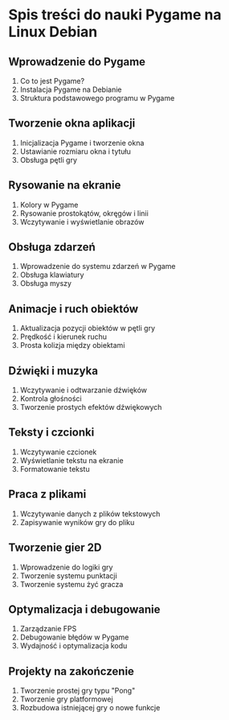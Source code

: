 # Spis treści do nauki Pygame na Linux Debian

## Wprowadzenie do Pygame
1. Co to jest Pygame?
2. Instalacja Pygame na Debianie
3. Struktura podstawowego programu w Pygame

## Tworzenie okna aplikacji
1. Inicjalizacja Pygame i tworzenie okna
2. Ustawianie rozmiaru okna i tytułu
3. Obsługa pętli gry

## Rysowanie na ekranie
1. Kolory w Pygame
2. Rysowanie prostokątów, okręgów i linii
3. Wczytywanie i wyświetlanie obrazów

## Obsługa zdarzeń
1. Wprowadzenie do systemu zdarzeń w Pygame
2. Obsługa klawiatury
3. Obsługa myszy

## Animacje i ruch obiektów
1. Aktualizacja pozycji obiektów w pętli gry
2. Prędkość i kierunek ruchu
3. Prosta kolizja między obiektami

## Dźwięki i muzyka
1. Wczytywanie i odtwarzanie dźwięków
2. Kontrola głośności
3. Tworzenie prostych efektów dźwiękowych

## Teksty i czcionki
1. Wczytywanie czcionek
2. Wyświetlanie tekstu na ekranie
3. Formatowanie tekstu

## Praca z plikami
1. Wczytywanie danych z plików tekstowych
2. Zapisywanie wyników gry do pliku

## Tworzenie gier 2D
1. Wprowadzenie do logiki gry
2. Tworzenie systemu punktacji
3. Tworzenie systemu żyć gracza

## Optymalizacja i debugowanie
1. Zarządzanie FPS
2. Debugowanie błędów w Pygame
3. Wydajność i optymalizacja kodu

## Projekty na zakończenie
1. Tworzenie prostej gry typu "Pong"
2. Tworzenie gry platformowej
3. Rozbudowa istniejącej gry o nowe funkcje


